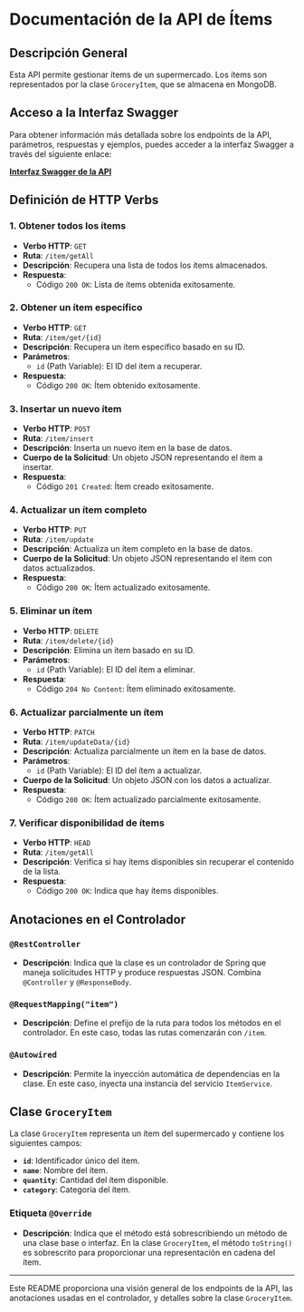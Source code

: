 # Documentación de la API de Ítems


## Descripción General

Esta API permite gestionar ítems de un supermercado. Los ítems son representados por la clase `GroceryItem`, que se almacena en MongoDB.

## Acceso a la Interfaz Swagger

Para obtener información más detallada sobre los endpoints de la API, parámetros, respuestas y ejemplos, puedes acceder a la interfaz Swagger a través del siguiente enlace:

**[Interfaz Swagger de la API](http://localhost:8090/swagger-ui/index.html)**

## Definición de HTTP Verbs

### 1. Obtener todos los ítems
- **Verbo HTTP**: `GET`
- **Ruta**: `/item/getAll`
- **Descripción**: Recupera una lista de todos los ítems almacenados.
- **Respuesta**: 
  - Código `200 OK`: Lista de ítems obtenida exitosamente.

### 2. Obtener un ítem específico
- **Verbo HTTP**: `GET`
- **Ruta**: `/item/get/{id}`
- **Descripción**: Recupera un ítem específico basado en su ID.
- **Parámetros**:
  - `id` (Path Variable): El ID del ítem a recuperar.
- **Respuesta**: 
  - Código `200 OK`: Ítem obtenido exitosamente.

### 3. Insertar un nuevo ítem
- **Verbo HTTP**: `POST`
- **Ruta**: `/item/insert`
- **Descripción**: Inserta un nuevo ítem en la base de datos.
- **Cuerpo de la Solicitud**: Un objeto JSON representando el ítem a insertar.
- **Respuesta**: 
  - Código `201 Created`: Ítem creado exitosamente.

### 4. Actualizar un ítem completo
- **Verbo HTTP**: `PUT`
- **Ruta**: `/item/update`
- **Descripción**: Actualiza un ítem completo en la base de datos.
- **Cuerpo de la Solicitud**: Un objeto JSON representando el ítem con datos actualizados.
- **Respuesta**: 
  - Código `200 OK`: Ítem actualizado exitosamente.

### 5. Eliminar un ítem
- **Verbo HTTP**: `DELETE`
- **Ruta**: `/item/delete/{id}`
- **Descripción**: Elimina un ítem basado en su ID.
- **Parámetros**:
  - `id` (Path Variable): El ID del ítem a eliminar.
- **Respuesta**: 
  - Código `204 No Content`: Ítem eliminado exitosamente.

### 6. Actualizar parcialmente un ítem
- **Verbo HTTP**: `PATCH`
- **Ruta**: `/item/updateData/{id}`
- **Descripción**: Actualiza parcialmente un ítem en la base de datos.
- **Parámetros**:
  - `id` (Path Variable): El ID del ítem a actualizar.
- **Cuerpo de la Solicitud**: Un objeto JSON con los datos a actualizar.
- **Respuesta**: 
  - Código `200 OK`: Ítem actualizado parcialmente exitosamente.

### 7. Verificar disponibilidad de ítems
- **Verbo HTTP**: `HEAD`
- **Ruta**: `/item/getAll`
- **Descripción**: Verifica si hay ítems disponibles sin recuperar el contenido de la lista.
- **Respuesta**: 
  - Código `200 OK`: Indica que hay ítems disponibles.

## Anotaciones en el Controlador

### `@RestController`
- **Descripción**: Indica que la clase es un controlador de Spring que maneja solicitudes HTTP y produce respuestas JSON. Combina `@Controller` y `@ResponseBody`.

### `@RequestMapping("item")`
- **Descripción**: Define el prefijo de la ruta para todos los métodos en el controlador. En este caso, todas las rutas comenzarán con `/item`.

### `@Autowired`
- **Descripción**: Permite la inyección automática de dependencias en la clase. En este caso, inyecta una instancia del servicio `ItemService`.

## Clase `GroceryItem`

La clase `GroceryItem` representa un ítem del supermercado y contiene los siguientes campos:

- **`id`**: Identificador único del ítem.
- **`name`**: Nombre del ítem.
- **`quantity`**: Cantidad del ítem disponible.
- **`category`**: Categoría del ítem.

### Etiqueta `@Override`

- **Descripción**: Indica que el método está sobrescribiendo un método de una clase base o interfaz. En la clase `GroceryItem`, el método `toString()` es sobrescrito para proporcionar una representación en cadena del ítem.

---

Este README proporciona una visión general de los endpoints de la API, las anotaciones usadas en el controlador, y detalles sobre la clase `GroceryItem`.
